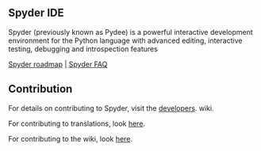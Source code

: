 ## Spyder IDE
Spyder (previously known as Pydee) is a powerful interactive development environment for the Python language with advanced editing, interactive testing, debugging and introspection features

[Spyder roadmap](https://github.com/spyder-ide/spyder/wiki/Roadmap) |
 [Spyder FAQ](https://bitbucket.org/spyder-ide/spyderlib/wiki/faq)

## Contribution
For details on contributing to Spyder, visit the [developers](https://bitbucket.org/spyder-ide/spyderlib/wiki/developers/Home). wiki.

For contributing to translations, look [here](https://bitbucket.org/spyder-ide/spyderlib/wiki/Translations).

For contributing to the wiki, look [here](https://bitbucket.org/spyder-ide/spyderlib/wiki/wiki).